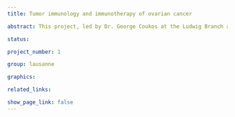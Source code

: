 ```yaml
---
title: Tumor immunology and immunotherapy of ovarian cancer

abstract: This project, led by Dr. George Coukos at the Ludwig Branch at Lausanne and the University of Lausanne, focuses on understanding how ovarian cancers evade detection by the immune system. The goal is to develop new drugs, combination of existing drugs, and predictive biomarkers that enable the use of immunotherapy in ovarian cancer and achieve long-term remission in patients. In the first phase of this work we have found that tumor infiltrating lymphocytes engaged by cognate antigen upregulate PD-1, which restrains their effectiveness. These cells receive CD28 co-stimulation in distinctive intraepithelial niches where they express a range of TCR-engaged and exhausted states. Following PD-1 blockade (with therapeutic antibodies), activation of TILs still requires CD28 co-stimulation. Exhausted TILs, in a state of TCR engagement but without proper CD28 co-stimulation by  antigen presenting cells do not fully benefit from PD-1 blockade.

status:

project_number: 1

group: lausanne

graphics:

related_links:

show_page_link: false
---
```

